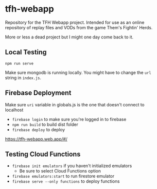 # tfh-webapp
Repository for the TFH Webapp project. Intended for use as an online repository of replay files and VODs from the game Them's Fightin' Herds.

More or less a dead project but I might one day come back to it.

## Local Testing
`npm run serve`

Make sure mongodb is running locally. You might have to change the `url` string in `index.js`.

## Firebase Deployment
Make sure `uri` variable in globals.js is the one that doesn't connect to localhost

- `firebase login` to make sure you're logged in to firebase
- `npm run build` to build dist folder
- `firebase deploy` to deploy

https://tfh-webapp.web.app/#/

## Testing Cloud Functions
- `firebase init emulators` if you haven't initialized emulators
  - Be sure to select Cloud Functions option
- `firebase emulators:start` to run firestore emulator
- `firebase serve --only functions` to deploy functions
